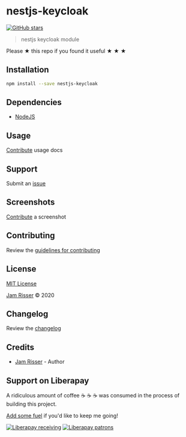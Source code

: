 # nestjs-keycloak

[![GitHub stars](https://img.shields.io/github/stars/codejamninja/nestjs-keycloak.svg?style=social&label=Stars)](https://github.com/codejamninja/nestjs-keycloak)

> nestjs keycloak module

Please ★ this repo if you found it useful ★ ★ ★

## Installation

```sh
npm install --save nestjs-keycloak
```

## Dependencies

- [NodeJS](https://nodejs.org)

## Usage

[Contribute](https://github.com/codejamninja/nestjs-keycloak/blob/master/CONTRIBUTING.md) usage docs

## Support

Submit an [issue](https://github.com/codejamninja/nestjs-keycloak/issues/new)

## Screenshots

[Contribute](https://github.com/codejamninja/nestjs-keycloak/blob/master/CONTRIBUTING.md) a screenshot

## Contributing

Review the [guidelines for contributing](https://github.com/codejamninja/nestjs-keycloak/blob/master/CONTRIBUTING.md)

## License

[MIT License](https://github.com/codejamninja/nestjs-keycloak/blob/master/LICENSE)

[Jam Risser](https://codejam.ninja) © 2020

## Changelog

Review the [changelog](https://github.com/codejamninja/nestjs-keycloak/blob/master/CHANGELOG.md)

## Credits

- [Jam Risser](https://codejam.ninja) - Author

## Support on Liberapay

A ridiculous amount of coffee ☕ ☕ ☕ was consumed in the process of building this project.

[Add some fuel](https://liberapay.com/codejamninja/donate) if you'd like to keep me going!

[![Liberapay receiving](https://img.shields.io/liberapay/receives/codejamninja.svg?style=flat-square)](https://liberapay.com/codejamninja/donate)
[![Liberapay patrons](https://img.shields.io/liberapay/patrons/codejamninja.svg?style=flat-square)](https://liberapay.com/codejamninja/donate)
